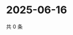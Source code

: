 # 2025-06-16

共 0 条

<!-- BEGIN ZHIHUVIDEO -->
<!-- 最后更新时间 Mon Jun 16 2025 07:10:30 GMT+0800 (China Standard Time) -->

<!-- END ZHIHUVIDEO -->
